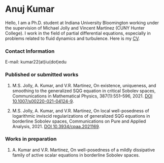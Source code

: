 
# Anuj Kumar
Hello, I am a Ph.D. student at Indiana University Bloomington working under the supervision of Michael Jolly and Vincent Martinez (CUNY Hunter College). I work in the field of partial differential equations, especially in problems related to fluid dynamics and turbulence. Here is my [CV](CV.pdf).

### Contact Information
E-mail: kumar22(at)iu(dot)edu

### Published or submitted works
1. M.S. Jolly, A. Kumar, and V.R. Martinez,  On existence, uniqueness, and smoothing
to the generalized SQG equation in critical Sobolev spaces, Communications in Mathematical 
Physics, 387(1):551–596, 2021. [DOI 10.1007/s00220-021-04124-9](https://link.springer.com/content/pdf/10.1007/s00220-021-04124-9.pdf).

2. M.S. Jolly, A. Kumar, and V.R. Martinez, On local well-posedness of logarithmic
inviscid regularizations of generalized SQG equations in borderline Sobolev spaces,
Communications on Pure and Applied Analysis, 2021. [DOI 10.3934/cpaa.2021169](https://www.aimsciences.org/article/doi/10.3934/cpaa.2021169).

### Works in preparation
1. A. Kumar and V.R. Martinez, On well-posedness of a mildly dissipative family
of active scalar equations in borderline Sobolev spaces.




